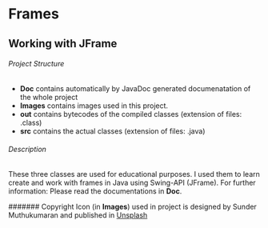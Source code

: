 # Frames
## Working with JFrame

###### Project Structure
- **Doc** contains automatically by JavaDoc generated documenatation of the whole project
- **Images** contains images used in this project.
- **out** contains bytecodes of the compiled classes (extension of files: .class)
- **src** contains the actual classes (extension of files: .java)

###### Description
These three classes are used for educational purposes. I used them to learn create and work with frames in Java using Swing-API (JFrame).
For further information: Please read the documentations in **Doc**.

####### Copyright
Icon (in **Images**) used in project is designed by Sunder Muthukumaran and published in [Unsplash](https://unsplash.com/?utm_source=unsplash&utm_medium=referral&utm_content=creditCopyText) 


